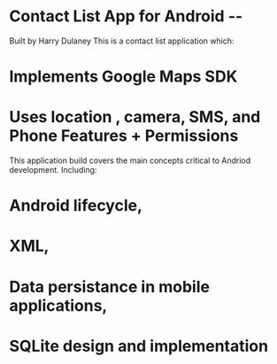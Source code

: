 # Contact List App for Android --
Built by Harry Dulaney
This is a contact list application which:
# Implements Google Maps SDK
# Uses location , camera, SMS, and Phone Features + Permissions

This application build covers the main concepts critical to Andriod development.
Including: 

# Android lifecycle,
# XML,
# Data persistance in mobile applications,
# SQLite design and implementation


